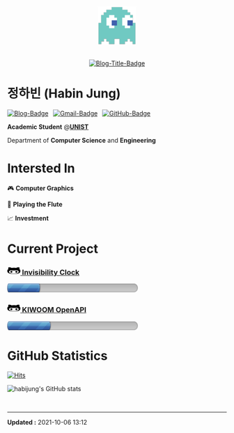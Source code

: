 <div align="center">
<img src="img/logo-88x88.png">
<br><br>

[![Blog-Title-Badge](https://img.shields.io/badge/-::_BIN___::-70CAC3?style=for-the-badge)](https://habijung.github.io)
<br>
</div>


# 정하빈 (Habin Jung)

<!---
<img src="profile-rounded-500x500.png" width="200" height="200">
--->

[![Blog-Badge](https://img.shields.io/badge/-Blog-70CAC3?logo=jekyll&style=flat)](https://habijung.github.io)&ensp;
[![Gmail-Badge](https://img.shields.io/badge/-Gmail-EA4335?logo=Gmail&logoColor=white&style=flat)](mailto:habijung0@gmail.com)&ensp;
[![GitHub-Badge](https://img.shields.io/badge/-GitHub-181717?logo=github&style=flat)](https://github.com/habijung)

**Academic Student** @[**UNIST**](https://unist.ac.kr)

Department of **Computer Science** and **Engineering**


# Intersted In

:video_game: **Computer Graphics**

:musical_score: **Playing the Flute**

:chart_with_upwards_trend: **Investment**


# Current Project

### <img src="img/github-alt-brands.svg" width="30" height="20"></img><a href="https://github.com/habijung/invisibility-cloak-using-opencv"> Invisibility Clock</a>

![progress-invisibility-cloak](img/progress-invisibility-cloak.gif)

### <img src="img/github-alt-brands.svg" width="30" height="20"></img><a href="https://github.com/habijung/kiwoom-openapi"> KIWOOM OpenAPI</a>

![progress-kiwoom-openapi](img/progress-kiwoom.gif)


# GitHub Statistics

[![Hits](https://hits.seeyoufarm.com/api/count/incr/badge.svg?url=https%3A%2F%2Fgithub.com%2Fhabijung&count_bg=%2370CAC3&title_bg=%23555555&icon=github.svg&icon_color=%23E7E7E7&title=habijung&edge_flat=false)](https://hits.seeyoufarm.com)

![habijung's GitHub stats](https://github-readme-stats.vercel.app/api?username=HabiJung&show_icons=true&theme=dracula&hide=prs,issues&count_private=true)


<br>

---
**Updated :** 2021-10-06 13:12
